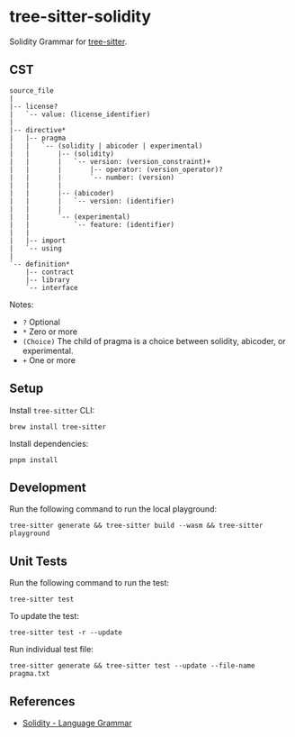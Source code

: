 # tree-sitter-solidity

Solidity Grammar for [tree-sitter](https://github.com/tree-sitter/tree-sitter).

## CST

```
source_file
|
|-- license?
|   `-- value: (license_identifier)
|
|-- directive*
|   |-- pragma
|   |   `-- (solidity | abicoder | experimental)
|   |       |-- (solidity)
|   |       |   `-- version: (version_constraint)+
|   |       |       |-- operator: (version_operator)?
|   |       |       `-- number: (version)
|   |       |
|   |       |-- (abicoder)
|   |       |   `-- version: (identifier)
|   |       |
|   |       `-- (experimental)
|   |           `-- feature: (identifier)
|   |
|   |-- import
|   `-- using
|
`-- definition*
    |-- contract
    |-- library
    `-- interface
```

Notes:

- `?` Optional
- `*` Zero or more
- `(Choice)` The child of pragma is a choice between solidity, abicoder, or experimental.
- `+` One or more

## Setup

Install `tree-sitter` CLI:

```shell
brew install tree-sitter
```

Install dependencies:

```shell
pnpm install
```

## Development

Run the following command to run the local playground:

```shell
tree-sitter generate && tree-sitter build --wasm && tree-sitter playground
```

## Unit Tests

Run the following command to run the test:

```shell
tree-sitter test
```

To update the test:

```shell
tree-sitter test -r --update
```

Run individual test file:

```shell
tree-sitter generate && tree-sitter test --update --file-name pragma.txt
```

## References

- [Solidity - Language Grammar](https://docs.soliditylang.org/en/stable/grammar.html)
